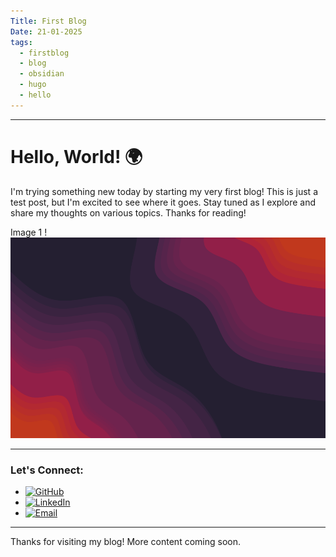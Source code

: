 ```yaml
---
Title: First Blog
Date: 21-01-2025
tags:
  - firstblog
  - blog
  - obsidian
  - hugo
  - hello
---
```

---
# Hello, World! 🌍

I'm trying something new today by starting my very first blog! This is just a test post, but I'm excited to see where it goes. Stay tuned as I explore and share my thoughts on various topics. Thanks for reading!

Image 1 !![Image Description](/images/Pasted%20image%2020250121122449.png)

---

### Let's Connect:

- [![GitHub](https://img.shields.io/badge/GitHub-%23121011?style=for-the-badge&logo=github&logoColor=white)](https://github.com/chinu8005)
- [![LinkedIn](https://img.shields.io/badge/LinkedIn-%230A66C2?style=for-the-badge&logo=linkedin&logoColor=white)](https://www.linkedin.com/in/pchinmay/)
- [![Email](https://img.shields.io/badge/Email-%23D14836?style=for-the-badge&logo=gmail&logoColor=white)](mailto:hello@chinmaypatil.net)

---

Thanks for visiting my blog! More content coming soon.


